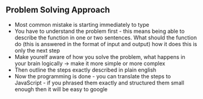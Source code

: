 ## Problem Solving Approach

* Most common mistake is starting immediately to type
* You have to understand the problem first - this means being able to describe the function in one or two sentences. 
What should the function do (this is answered in the format of input and output) how it does this is only the next step
* Make yourelf aware of how you solve the problem, what happens in your brain logically -> make it more simple or more complex
* Then outline the steps exactly described in plain english
* Now the programming is done - you can translate the steps to JavaScript - if you phrased them exactly and structured them small enough then it will be easy to google 